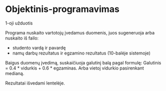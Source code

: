 # Objektinis-programavimas

1-oji užduotis

Programa nuskaito vartotojų įvedamus duomenis, juos sugeneruoja arba nuskaito iš failo: 
- studento vardą ir pavardę
- namų darbų rezultatus ir egzamino rezultatus (10-balėje sistemoje)

Baigus duomenų įvedimą, suskaičiuoja galutinį balą pagal formulę: Galutinis = 0.4 * vidurkis + 0.6 * egzaminas. Arba vietoj vidurkio pasirenkant medianą.

Rezultatai išvedami lentelėje.
